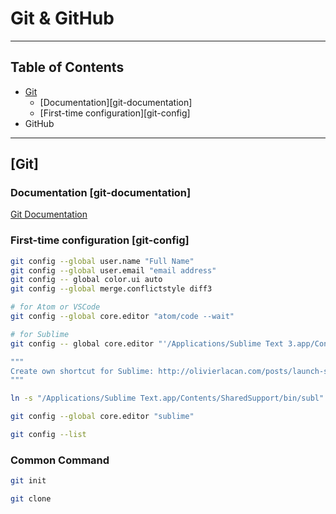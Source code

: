 # Git & GitHub

---

## Table of Contents 

* [Git](#git)
	* [Documentation][git-documentation]
	* [First-time configuration][git-config]
* GitHub

---

## [Git]

### Documentation [git-documentation]

[Git Documentation](https://git-scm.com/documentation)

### First-time configuration [git-config]

```Bash
git config --global user.name "Full Name"
git config --global user.email "email address"
git config -- global color.ui auto
git config --global merge.conflictstyle diff3

# for Atom or VSCode
git config --global core.editor "atom/code --wait" 

# for Sublime
git config -- global core.editor "'/Applications/Sublime Text 3.app/Contents/SharedSupport/bin/subl' -n -w"

"""
Create own shortcut for Sublime: http://olivierlacan.com/posts/launch-sublime-text-3-from-the-command-line/
"""

ln -s "/Applications/Sublime Text.app/Contents/SharedSupport/bin/subl" /usr/local/bin/sublime

git config --global core.editor "sublime"

git config --list
```

### Common Command

```Bash
git init

git clone
```
